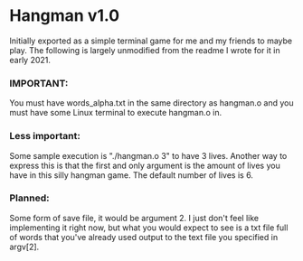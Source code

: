 # Hangman v1.0

Initially exported as a simple terminal game for me and my friends to maybe play. The following is largely unmodified from the readme I wrote for it in early 2021.

### IMPORTANT:
You must have words_alpha.txt in the same directory as hangman.o and you must have some
Linux terminal to execute hangman.o in.

### Less important:
Some sample execution is
  "./hangman.o 3"
to have 3 lives. Another way to express this is that the first and only argument is the
amount of lives you have in this silly hangman game. The default number of lives is 6.

### Planned:
Some form of save file, it would be argument 2. I just don't feel like implementing it
right now, but what you would expect to see is a txt file full of words that you've
already used output to the text file you specified in argv[2].

